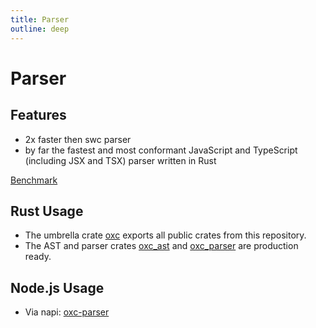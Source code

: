 ```yaml
---
title: Parser
outline: deep
---
```


# Parser

## Features

- 2x faster then swc parser
- by far the fastest and most conformant JavaScript and TypeScript (including JSX and TSX) parser written in Rust

[Benchmark](https://github.com/oxc-project/bench-javascript-parser-written-in-rust)

## Rust Usage

- The umbrella crate [oxc][docs-oxc-url] exports all public crates from this repository.
- The AST and parser crates [oxc_ast][docs-ast-url] and [oxc_parser][docs-parser-url] are production ready.

## Node.js Usage

- Via napi: [oxc-parser][npm-napi]

[docs-oxc-url]: https://docs.rs/oxc
[docs-ast-url]: https://docs.rs/oxc_ast
[docs-parser-url]: https://docs.rs/oxc_parser
[npm-napi]: https://www.npmjs.com/package/oxc-parser
